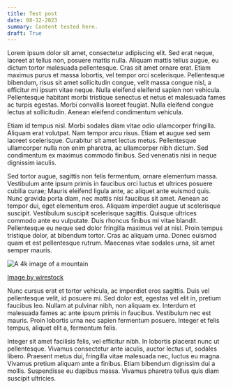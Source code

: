 ```yaml
---
title: Test post
date: 08-12-2023
summary: Content tested here.
draft: True
---
```


Lorem ipsum dolor sit amet, consectetur adipiscing elit. Sed erat neque, laoreet at tellus non, posuere mattis nulla. Aliquam mattis tellus augue, eu dictum tortor malesuada pellentesque. Cras sit amet ornare erat. Etiam maximus purus et massa lobortis, vel tempor orci scelerisque. Pellentesque bibendum, risus sit amet sollicitudin congue, velit massa congue nisl, a efficitur mi ipsum vitae neque. Nulla eleifend eleifend sapien non vehicula. Pellentesque habitant morbi tristique senectus et netus et malesuada fames ac turpis egestas. Morbi convallis laoreet feugiat. Nulla eleifend congue lectus at sollicitudin. Aenean eleifend condimentum vehicula.

Etiam id tempus nisl. Morbi sodales diam vitae odio ullamcorper fringilla. Aliquam erat volutpat. Nam tempor arcu risus. Etiam et augue sed sem laoreet scelerisque. Curabitur sit amet lectus metus. Pellentesque ullamcorper nulla non enim pharetra, ac ullamcorper nibh dictum. Sed condimentum ex maximus commodo finibus. Sed venenatis nisi in neque dignissim iaculis.

Sed tortor augue, sagittis non felis fermentum, ornare elementum massa. Vestibulum ante ipsum primis in faucibus orci luctus et ultrices posuere cubilia curae; Mauris eleifend ligula ante, ac aliquet ante euismod quis. Nunc gravida porta diam, nec mattis nisi faucibus sit amet. Aenean ac tempor dui, eget elementum eros. Aliquam imperdiet augue ut scelerisque suscipit. Vestibulum suscipit scelerisque sagittis. Quisque ultrices commodo ante eu vulputate. Duis rhoncus finibus mi vitae blandit. Pellentesque eu neque sed dolor fringilla maximus vel at nisl. Proin tempus tristique dolor, at bibendum tortor. Cras ac aliquam urna. Donec euismod quam et est pellentesque rutrum. Maecenas vitae sodales urna, sit amet semper mauris.

![A 4k image of a mountain](static/mount-everest-covered-with-snow.jpg)

[Image by wirestock](https://www.freepik.com/free-photo/beautiful-scenery-summit-mount-everest-covered-with-snow-white-clouds_11062628.htm) 

Nunc cursus erat et tortor vehicula, ac imperdiet eros sagittis. Duis vel pellentesque velit, id posuere mi. Sed dolor est, egestas vel elit in, pretium faucibus leo. Nullam at pulvinar nibh, non aliquam ex. Interdum et malesuada fames ac ante ipsum primis in faucibus. Vestibulum nec est mauris. Proin lobortis urna nec sapien fermentum posuere. Integer et felis tempus, aliquet elit a, fermentum felis.

Integer sit amet facilisis felis, vel efficitur nibh. In lobortis placerat nunc ut pellentesque. Vivamus consectetur ante iaculis, auctor lectus ut, sodales libero. Praesent metus dui, fringilla vitae malesuada nec, luctus eu magna. Vivamus pretium aliquam ante a finibus. Etiam bibendum dignissim dui a mollis. Suspendisse eu dapibus massa. Vivamus pharetra tellus quis diam suscipit ultricies.

